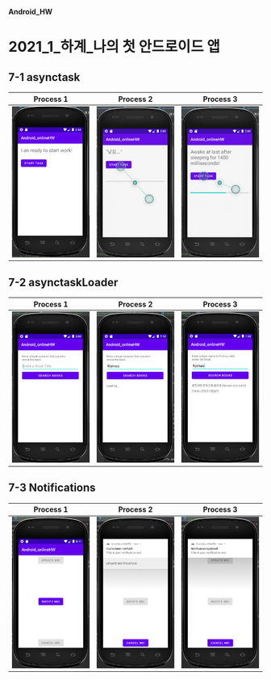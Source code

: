 **Android_HW**
# 2021_1_하계_나의 첫 안드로이드 앱

## 7-1 asynctask
Process 1                  |Process 2                  |Process 3    
:-------------------------:|:-------------------------:|:-------------------------:
![7-1process(1)](./img/7_1(1).png)| ![7-1process(1)](./img/7_1(2).png) | ![7-1process(1)](./img/7_1(3).png)

## 7-2 asynctaskLoader
Process 1                  |Process 2                  |Process 3    
:-------------------------:|:-------------------------:|:-------------------------:
![7-2process(1)](./img/7_2(1).png)| ![7-2process(1)](./img/7_2(2).png) | ![7-2process(1)](./img/7_2(3).png)

## 7-3 Notifications
Process 1                  |Process 2                  |Process 3    
:-------------------------:|:-------------------------:|:-------------------------:
![8_1process(1)](./img/8_1(1).png)| ![8_1process(1)](./img/8_1(2).png) | ![8_1process(1)](./img/8_1(3).png)
